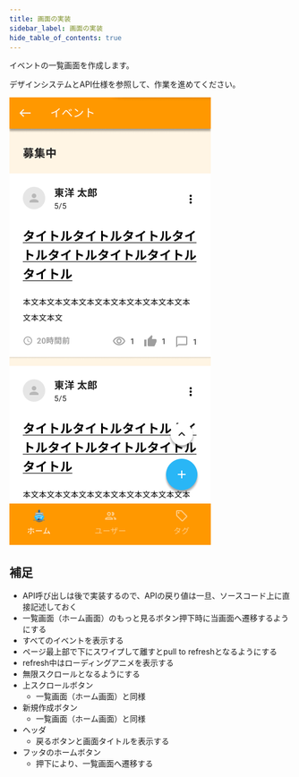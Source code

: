 ```yaml
---
title: 画面の実装
sidebar_label: 画面の実装
hide_table_of_contents: true
---
```


イベントの一覧画面を作成します。

デザインシステムとAPI仕様を参照して、作業を進めてください。

![イベント一覧画面](screen-list-event.png)

## 補足

- API呼び出しは後で実装するので、APIの戻り値は一旦、ソースコード上に直接記述しておく
- 一覧画面（ホーム画面）のもっと見るボタン押下時に当画面へ遷移するようにする
- すべてのイベントを表示する
- ページ最上部で下にスワイプして離すとpull to refreshとなるようにする
- refresh中はローディングアニメを表示する
- 無限スクロールとなるようにする
- 上スクロールボタン
  - 一覧画面（ホーム画面）と同様
- 新規作成ボタン
  - 一覧画面（ホーム画面）と同様
- ヘッダ
  - 戻るボタンと画面タイトルを表示する
- フッタのホームボタン
  - 押下により、一覧画面へ遷移する
